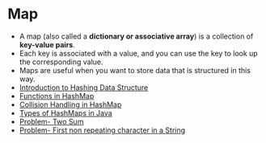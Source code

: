 # Map
- A map (also called a **dictionary or associative array**) is a collection of **key-value pairs**.
- Each key is associated with a value, and you can use the key to look up the corresponding value.
- Maps are useful when you want to store data that is structured in this way.
- [Introduction to Hashing Data Structure](lectures/1.IntroductionToHashingDataStructure.pdf)
- [Functions in HashMap](lectures/2.FunctionInHashMap.pdf)
- [Collision Handling in HashMap](lectures/3.CollisionHandlingInHashMap.pdf)
- [Types of HashMaps in Java](lectures/4.TypesOfHashMapsInJava.pdf)
- [Problem- Two Sum](lectures/5.TwoSum.pdf)
- [Problem- First non repeating character in a String](lectures/6.FirstNonRepeatingCharacterInString.pdf)